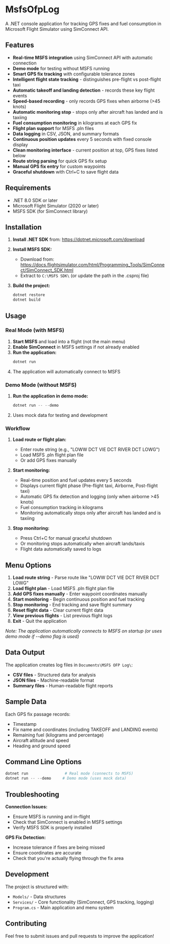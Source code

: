# MsfsOfpLog

A .NET console application for tracking GPS fixes and fuel consumption in Microsoft Flight Simulator using SimConnect API.

## Features

- **Real-time MSFS integration** using SimConnect API with automatic connection
- **Demo mode** for testing without MSFS running
- **Smart GPS fix tracking** with configurable tolerance zones
- **Intelligent flight state tracking** - distinguishes pre-flight vs post-flight taxi
- **Automatic takeoff and landing detection** - records these key flight events
- **Speed-based recording** - only records GPS fixes when airborne (>45 knots)
- **Automatic monitoring stop** - stops only after aircraft has landed and is taxiing
- **Fuel consumption monitoring** in kilograms at each GPS fix
- **Flight plan support** for MSFS .pln files
- **Data logging** in CSV, JSON, and summary formats
- **Continuous position updates** every 5 seconds with fixed console display
- **Clean monitoring interface** - current position at top, GPS fixes listed below
- **Route string parsing** for quick GPS fix setup
- **Manual GPS fix entry** for custom waypoints
- **Graceful shutdown** with Ctrl+C to save flight data

## Requirements

- .NET 8.0 SDK or later
- Microsoft Flight Simulator (2020 or later)
- MSFS SDK (for SimConnect library)

## Installation

1. **Install .NET SDK** from: https://dotnet.microsoft.com/download

2. **Install MSFS SDK:**
   - Download from: https://docs.flightsimulator.com/html/Programming_Tools/SimConnect/SimConnect_SDK.html
   - Extract to `C:\MSFS SDK\` (or update the path in the .csproj file)

3. **Build the project:**
   ```powershell
   dotnet restore
   dotnet build
   ```

## Usage

### Real Mode (with MSFS)

1. **Start MSFS** and load into a flight (not the main menu)
2. **Enable SimConnect** in MSFS settings if not already enabled
3. **Run the application:**
   ```powershell
   dotnet run
   ```
4. The application will automatically connect to MSFS

### Demo Mode (without MSFS)

1. **Run the application in demo mode:**
   ```powershell
   dotnet run -- --demo
   ```
2. Uses mock data for testing and development

### Workflow

1. **Load route or flight plan:**
   - Enter route string (e.g., "LOWW DCT VIE DCT RIVER DCT LOWG")
   - Load MSFS .pln flight plan file
   - Or add GPS fixes manually

2. **Start monitoring:**
   - Real-time position and fuel updates every 5 seconds
   - Displays current flight phase (Pre-flight taxi, Airborne, Post-flight taxi)
   - Automatic GPS fix detection and logging (only when airborne >45 knots)
   - Fuel consumption tracking in kilograms
   - Monitoring automatically stops only after aircraft has landed and is taxiing

3. **Stop monitoring:**
   - Press Ctrl+C for manual graceful shutdown
   - Or monitoring stops automatically when aircraft lands/taxis
   - Flight data automatically saved to logs

## Menu Options

1. **Load route string** - Parse route like "LOWW DCT VIE DCT RIVER DCT LOWG"
2. **Load flight plan** - Load MSFS .pln flight plan file
3. **Add GPS fixes manually** - Enter waypoint coordinates manually
4. **Start monitoring** - Begin continuous position and fuel tracking
5. **Stop monitoring** - End tracking and save flight summary
6. **Reset flight data** - Clear current flight data
7. **View previous flights** - List previous flight logs
8. **Exit** - Quit the application

*Note: The application automatically connects to MSFS on startup (or uses demo mode if --demo flag is used)*

## Data Output

The application creates log files in `Documents\MSFS OFP Log\`:

- **CSV files** - Structured data for analysis
- **JSON files** - Machine-readable format
- **Summary files** - Human-readable flight reports

## Sample Data

Each GPS fix passage records:
- Timestamp
- Fix name and coordinates (including TAKEOFF and LANDING events)
- Remaining fuel (kilograms and percentage)
- Aircraft altitude and speed
- Heading and ground speed

## Command Line Options

```powershell
dotnet run                # Real mode (connects to MSFS)
dotnet run -- --demo     # Demo mode (uses mock data)
```

## Troubleshooting

**Connection Issues:**
- Ensure MSFS is running and in-flight
- Check that SimConnect is enabled in MSFS settings
- Verify MSFS SDK is properly installed

**GPS Fix Detection:**
- Increase tolerance if fixes are being missed
- Ensure coordinates are accurate
- Check that you're actually flying through the fix area

## Development

The project is structured with:
- `Models/` - Data structures
- `Services/` - Core functionality (SimConnect, GPS tracking, logging)
- `Program.cs` - Main application and menu system

## Contributing

Feel free to submit issues and pull requests to improve the application!
